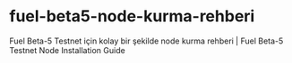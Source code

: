 # fuel-beta5-node-kurma-rehberi
Fuel Beta-5 Testnet için kolay bir şekilde node kurma rehberi | Fuel Beta-5 Testnet Node Installation Guide
